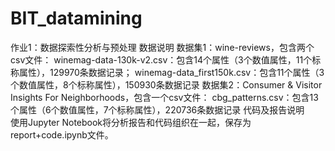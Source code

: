 # BIT_datamining
作业1：数据探索性分析与预处理
    数据说明
        数据集1：wine-reviews，包含两个csv文件：
           winemag-data-130k-v2.csv：包含14个属性（3个数值属性，11个标称属性），129970条数据记录；
           winemag-data_first150k.csv：包含11个属性（3个数值属性，8个标称属性），150930条数据记录
        数据集2：Consumer & Visitor Insights For Neighborhoods，包含一个csv文件：
           cbg_patterns.csv：包含13个属性（6个数值属性，7个标称属性），220736条数据记录 
    代码及报告说明     
        使用Jupyter Notebook将分析报告和代码组织在一起，保存为report+code.ipynb文件。
